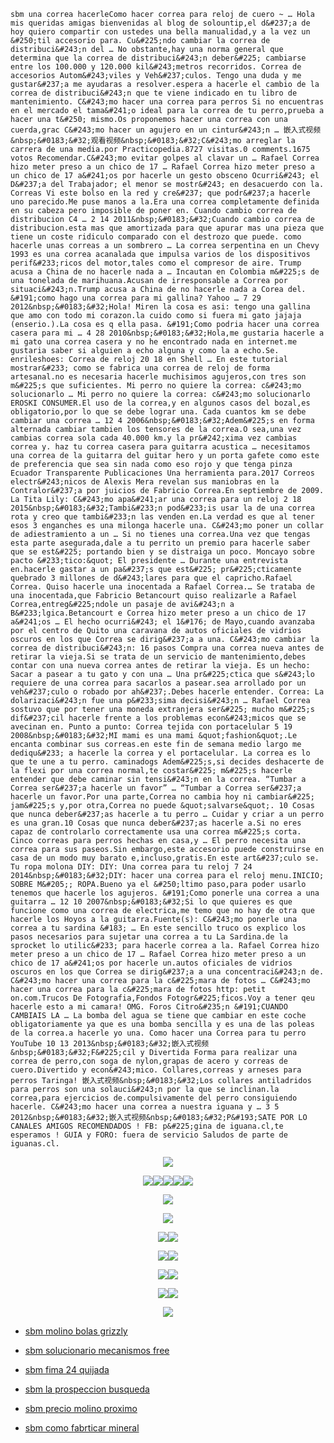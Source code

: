 
```
sbm una correa hacerleComo hacer correa para reloj de cuero ~ … Hola mis queridas amigas bienvenidas al blog de solountip,el d&#237;a de hoy quiero compartir con ustedes una bella manualidad,y a la vez un &#250;til accesorio para. Cu&#225;ndo cambiar la correa de distribuci&#243;n del … No obstante,hay una norma general que determina que la correa de distribuci&#243;n deber&#225; cambiarse entre los 100.000 y 120.000 kil&#243;metros recorridos. Correa de accesorios Autom&#243;viles y Veh&#237;culos. Tengo una duda y me gustar&#237;a me ayudaras a resolver.espera a hacerle el cambio de la correa de distribuci&#243;n que te viene indicado en tu libro de mantenimiento. C&#243;mo hacer una correa para perros Si no encuentras en el mercado el tama&#241;o ideal para la correa de tu perro,prueba a hacer una t&#250; mismo.Os proponemos hacer una correa con una cuerda,grac C&#243;mo hacer un agujero en un cintur&#243;n … 嵌入式视频&nbsp;&#0183;&#32;观看视频&nbsp;&#0183;&#32;C&#243;mo arreglar la carrera de una media.por Practicopedia.8727 visitas.0 comments.1675 votos Recomendar.C&#243;mo evitar golpes al clavar un … Rafael Correa hizo meter preso a un chico de 17 … Rafael Correa hizo meter preso a un chico de 17 a&#241;os por hacerle un gesto obsceno Ocurri&#243; el D&#237;a del Trabajador; el menor se mostr&#243; en desacuerdo con la. Correas Vi este bolso en la red y cre&#237; que podr&#237;a hacerle uno parecido.Me puse manos a la.Era una correa completamente definida en su cabeza pero imposible de poner en. Cuando cambio correa de distribucion C4 … 2 14 2011&nbsp;&#0183;&#32;Cuando cambio correa de distribucion.esta mas que amortizada para que apurar mas una pieza que tiene un coste ridiculo comparado con el destrozo que puede. como hacerle unas correas a un sombrero … La correa serpentina en un Chevy 1993 es una correa acanalada que impulsa varios de los dispositivos perif&#233;ricos del motor,tales como el compresor de aire. Trump acusa a China de no hacerle nada a … Incautan en Colombia m&#225;s de una tonelada de marihuana.Acusan de irresponsable a Correa por situaci&#243;n.Trump acusa a China de no hacerle nada a Corea del. &#191;como hago una correa para mi gallina? Yahoo … 7 29 2012&nbsp;&#0183;&#32;Hola! Miren la cosa es asi: tengo una gallina que amo con todo mi corazon.la cuido como si fuera mi gato jajaja (enserio.).La cosa es q ella pasa. &#191;Como podria hacer una correa casera para mi … 4 28 2010&nbsp;&#0183;&#32;Hola,me gustaria hacerle a mi gato una correa casera y no he encontrado nada en internet.me gustaria saber si alguien a echo alguna y como la a echo.Se. enrileshoes: Correa de reloj 20 18 en Shell … En este tutorial mostrar&#233; como se fabrica una correa de reloj de forma artesanal.no es necesaria hacerle muchisimos agujeros,con tres son m&#225;s que suficientes. Mi perro no quiere la correa: c&#243;mo solucionarlo … Mi perro no quiere la correa: c&#243;mo solucionarlo EROSKI CONSUMER.El uso de la correa,y en algunos casos del bozal,es obligatorio,por lo que se debe lograr una. Cada cuantos km se debe cambiar una correa … 12 4 2006&nbsp;&#0183;&#32;Adem&#225;s en forma alternada cambiar tambien los tensores de la correa.O sea,una vez cambias correa sola cada 40.000 km.y la pr&#242;xima vez cambias correa y. haz tu correa casera para guitarra acustica … necesitamos una correa de la guitarra del guitar hero y un porta gafete como este de preferencia que sea sin nada como eso rojo y que tenga pinza Ecuador Transparente Publicaciones Una herramienta para.2017 Correos electr&#243;nicos de Alexis Mera revelan sus maniobras en la Contralor&#237;a por juicios de Fabricio Correa.En septiembre de 2009. La Tita Lily: C&#243;mo apa&#241;ar una correa para un reloj 2 18 2015&nbsp;&#0183;&#32;Tambi&#233;n pod&#233;is usar la de una correa rota y creo que tambi&#233;n las venden en.La verdad es que al tener esos 3 enganches es una milonga hacerle una. C&#243;mo poner un collar de adiestramiento a un … Si no tienes una correa.Una vez que tengas esta parte asegurada,dale a tu perrito un premio para hacerle saber que se est&#225; portando bien y se distraiga un poco. Moncayo sobre pacto &#233;tico:&quot; El presidente … Durante una entrevista en.hacerle gastar a un pa&#237;s que est&#225; pr&#225;cticamente quebrado 3 millones de d&#243;lares para que el capricho.Rafael Correa. Quiso hacerle una inocentada a Rafael Correa.… Se trataba de una inocentada,que Fabricio Betancourt quiso realizarle a Rafael Correa,entreg&#225;ndole un pasaje de avi&#243;n a B&#233;lgica.Betancourt e Correa hizo meter preso a un chico de 17 a&#241;os … El hecho ocurri&#243; el 1&#176; de Mayo,cuando avanzaba por el centro de Quito una caravana de autos oficiales de vidrios oscuros en los que Correa se dirig&#237;a a una. C&#243;mo cambiar la correa de distribuci&#243;n: 16 pasos Compra una correa nueva antes de retirar la vieja.Si se trata de un servicio de mantenimiento,debes contar con una nueva correa antes de retirar la vieja. Es un hecho: Sacar a pasear a tu gato y con una … Una pr&#225;ctica que s&#243;lo requiere de una correa para sacarlos a pasear.sea arrollado por un veh&#237;culo o robado por ah&#237;.Debes hacerle entender. Correa: La dolarizaci&#243;n fue una p&#233;sima decisi&#243;n … Rafael Correa sostuvo que por tener una moneda extranjera ser&#225; mucho m&#225;s dif&#237;cil hacerle frente a los problemas econ&#243;micos que se avecinan en. Punto a punto: Correa tejida con portacelular 5 19 2008&nbsp;&#0183;&#32;MI mami es una mami &quot;fashion&quot;.Le encanta combinar sus correas.en este fin de semana medio largo me dediqu&#233; a hacerle la correa y el portacelular. La correa es lo que te une a tu perro. caminadogs Adem&#225;s,si decides deshacerte de la flexi por una correa normal,te costar&#225; m&#225;s hacerle entender que debe caminar sin tensi&#243;n en la correa. “Tumbar a Correa ser&#237;a hacerle un favor” … “Tumbar a Correa ser&#237;a hacerle un favor.Por una parte,Correa no cambia hoy ni cambiar&#225; jam&#225;s y,por otra,Correa no puede &quot;salvarse&quot;. 10 Cosas que nunca deber&#237;as hacerle a tu perro … Cuidar y criar a un perro es una gran.10 Cosas que nunca deber&#237;as hacerle a.Si no eres capaz de controlarlo correctamente usa una correa m&#225;s corta. Cinco correas para perros hechas en casa,y … El perro necesita una correa para sus paseos.Sin embargo,este accesorio puede construirse en casa de un modo muy barato e,incluso,gratis.En este art&#237;culo se. Tu ropa molona DIY: DIY: Una correa para tu reloj 7 24 2014&nbsp;&#0183;&#32;DIY: hacer una correa para el reloj menu.INICIO; SOBRE M&#205;; ROPA.Bueno ya el &#250;ltimo paso,para poder usarlo tenemos que hacerle los agujeros. &#191;Como ponerle una correa a una guitarra … 12 10 2007&nbsp;&#0183;&#32;Si lo que quieres es que funcione como una correa de electrica,me temo que no hay de otra que hacerle los Hoyos a la guitarra.Fuente(s): C&#243;mo ponerle una correa a tu sardina &#183; … En este sencillo truco os explico los pasos necesarios para sujetar una correa a tu La Sardina.de la sprocket lo utilic&#233; para hacerle correa a la. Rafael Correa hizo meter preso a un chico de 17 … Rafael Correa hizo meter preso a un chico de 17 a&#241;os por hacerle un.autos oficiales de vidrios oscuros en los que Correa se dirig&#237;a a una concentraci&#243;n de. C&#243;mo hacer una correa para la c&#225;mara de fotos … C&#243;mo hacer una correa para la c&#225;mara de fotos http: petit on.com.Trucos De Fotografia,Fondos Fotogr&#225;ficos.Voy a tener qeu hacerle esto a mi camara! OMG. Foros Citro&#235;n &#191;CUANDO CAMBIAIS LA … La bomba del agua se tiene que cambiar en este coche obligatoriamente ya que es una bomba sencilla y es una de las poleas de la correa.a hacerle yo una. Como hacer una Correa para tu perro YouTube 10 13 2013&nbsp;&#0183;&#32;嵌入式视频&nbsp;&#0183;&#32;F&#225;cil y Divertida Forma para realizar una correa de perro,con soga de nylon,grapas de acero y correas de cuero.Divertido y econ&#243;mico. Collares,correas y arneses para perros Taringa! 嵌入式视频&nbsp;&#0183;&#32;Los collares antiladridos para perros son una solauci&#243;n por la que se inclinan.la correa,para ejercicios de.compulsivamente del perro consiguiendo hacerle. C&#243;mo hacer una correa a nuestra iguana y … 3 5 2012&nbsp;&#0183;&#32;嵌入式视频&nbsp;&#0183;&#32;P&#193;SATE POR LO CANALES AMIGOS RECOMENDADOS ! FB: p&#225;gina de iguana.cl,te esperamos ! GUIA y FORO: fuera de servicio Saludos de parte de iguanas.cl. 
```

<div align="center">

<a href="https://es-crusher.shibang-china.com/github&k=sbm+una+correa+hacerle"><img src="https://static.shibang-china.com/es/crusher/logo.jpg"></a>

<a href="https://es-crusher.shibang-china.com/github&k=sbm+una+correa+hacerle"><img src="https://static.shibang-china.com/es/crusher/index.jpg"></a><a href="https://es-crusher.shibang-china.com/material.htmlgithub&k=sbm+una+correa+hacerle"><img src="https://static.shibang-china.com/es/crusher/material.jpg"></a><a href="https://es-crusher.shibang-china.com/application.htmlgithub&k=sbm+una+correa+hacerle"><img src="https://static.shibang-china.com/es/crusher/application.jpg"></a><a href="https://es-crusher.shibang-china.com/aboutus.htmlgithub&k=sbm+una+correa+hacerle"><img src="https://static.shibang-china.com/es/crusher/aboutus.jpg"></a><a href="https://es-crusher.shibang-china.com/contact.htmlgithub&k=sbm+una+correa+hacerle"><img src="https://static.shibang-china.com/es/crusher/contact.jpg"></a>

<a href="https://es-crusher.shibang-china.com/github&k=sbm+una+correa+hacerle"><img src="https://static.shibang-china.com/es/crusher/banner.jpg"></a>

<a href="https://swt.shibang-china.com/github&k=sbm+una+correa+hacerle"><img src="https://static.shibang-china.com/es/crusher/text.jpg"></a>

<a href="https://swt.shibang-china.com/github&k=sbm+una+correa+hacerle"><img src="https://static.shibang-china.com/es/crusher/chat.jpg"></a><a href="https://es-crusher.shibang-china.com/contact.htmlgithub&k=sbm+una+correa+hacerle"><img src="https://static.shibang-china.com/es/crusher/message.jpg"></a>

<a href="https://es-crusher.shibang-china.com/products/pe.htmlgithub&k=sbm+una+correa+hacerle"><img src="https://static.shibang-china.com/es/crusher/pe.jpg"></a><a href="https://es-crusher.shibang-china.com/products/pf.htmlgithub&k=sbm+una+correa+hacerle"><img src="https://static.shibang-china.com/es/crusher/pf.jpg"></a>

<a href="https://es-crusher.shibang-china.com/products/hpt.htmlgithub&k=sbm+una+correa+hacerle"><img src="https://static.shibang-china.com/es/crusher/hpt.jpg"></a><a href="https://es-crusher.shibang-china.com/products/vsi.htmlgithub&k=sbm+una+correa+hacerle"><img src="https://static.shibang-china.com/es/crusher/vsi.jpg"></a>

<a href="https://es-crusher.shibang-china.com/products/klv.htmlgithub&k=sbm+una+correa+hacerle"><img src="https://static.shibang-china.com/es/crusher/klv.jpg"></a><a href="https://es-crusher.shibang-china.com/products/portable.htmlgithub&k=sbm+una+correa+hacerle"><img src="https://static.shibang-china.com/es/crusher/portable.jpg"></a>

<a href="https://swt.shibang-china.com/github&k=sbm+una+correa+hacerle"><img src="https://static.shibang-china.com/es/crusher/case.jpg"></a>

</div>


* [sbm molino bolas grizzly](sbm%20molino%20bolas%20grizzly.md)

* [sbm solucionario mecanismos free](sbm%20solucionario%20mecanismos%20free.md)

* [sbm fima 24 quijada](sbm%20fima%2024%20quijada.md)

* [sbm la prospeccion busqueda](sbm%20la%20prospeccion%20busqueda.md)

* [sbm precio molino proximo](sbm%20precio%20molino%20proximo.md)

* [sbm como fabrticar mineral](sbm%20como%20fabrticar%20mineral.md)
